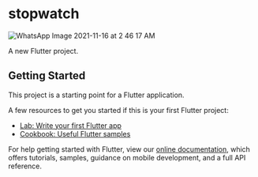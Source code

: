 # stopwatch
![WhatsApp Image 2021-11-16 at 2 46 17 AM](https://user-images.githubusercontent.com/83916293/141880904-99fc2305-8293-45bf-b435-e3f72e209905.jpeg)


A new Flutter project.

## Getting Started

This project is a starting point for a Flutter application.

A few resources to get you started if this is your first Flutter project:

- [Lab: Write your first Flutter app](https://flutter.dev/docs/get-started/codelab)
- [Cookbook: Useful Flutter samples](https://flutter.dev/docs/cookbook)

For help getting started with Flutter, view our
[online documentation](https://flutter.dev/docs), which offers tutorials,
samples, guidance on mobile development, and a full API reference.
